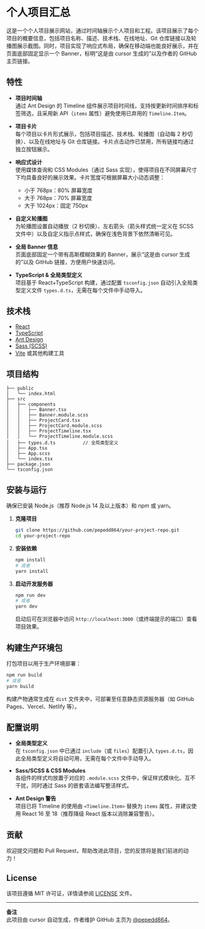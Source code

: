 # 个人项目汇总

这是一个个人项目展示网站，通过时间轴展示个人项目和工程。该项目展示了每个项目的概要信息，包括项目名称、描述、技术栈、在线地址、Git 仓库链接以及轮播图展示截图。同时，项目实现了响应式布局，确保在移动端也能良好展示，并在页面底部固定显示一个 Banner，标明“这是由 cursor 生成的”以及作者的 GitHub 主页链接。

## 特性

- **项目时间轴**  
  通过 Ant Design 的 Timeline 组件展示项目时间线，支持按更新时间排序和标签筛选，且采用新 API（`items` 属性）避免使用已弃用的 `Timeline.Item`。

- **项目卡片**  
  每个项目以卡片形式展示，包括项目描述、技术栈、轮播图（自动每 2 秒切换）、以及在线地址与 Git 仓库链接。卡片点击动作已禁用，所有链接均通过独立按钮展示。

- **响应式设计**  
  使用媒体查询和 CSS Modules（通过 Sass 实现），使得项目在不同屏幕尺寸下均具备良好的展示效果。卡片宽度可根据屏幕大小动态调整：

  - 小于 768px：80% 屏幕宽度
  - 大于 768px：70% 屏幕宽度
  - 大于 1024px：固定 750px

- **自定义轮播图**  
  为轮播图设置自动播放（2 秒切换）、左右箭头（箭头样式统一定义在 SCSS 文件中）以及自定义指示点样式，确保在浅色背景下依然清晰可见。

- **全局 Banner 信息**  
  页面底部固定一个带有高斯模糊效果的 Banner，展示“这是由 cursor 生成的”以及 GitHub 链接，方便用户快速访问。

- **TypeScript & 全局类型定义**  
  项目基于 React+TypeScript 构建，通过配置 `tsconfig.json` 自动引入全局类型定义文件 `types.d.ts`，无需在每个文件中手动导入。

## 技术栈

- [React](https://reactjs.org/)
- [TypeScript](https://www.typescriptlang.org/)
- [Ant Design](https://ant.design/)
- [Sass (SCSS)](https://sass-lang.com/)
- [Vite](https://vitejs.dev/) 或其他构建工具

## 项目结构

```
├── public
│   └── index.html
├── src
│   ├── components
│   │   ├── Banner.tsx
│   │   ├── Banner.module.scss
│   │   ├── ProjectCard.tsx
│   │   ├── ProjectCard.module.scss
│   │   ├── ProjectTimeline.tsx
│   │   └── ProjectTimeline.module.scss
│   ├── types.d.ts          // 全局类型定义
│   ├── App.tsx
│   ├── App.scss
│   └── index.tsx
├── package.json
└── tsconfig.json
```

## 安装与运行

确保已安装 Node.js（推荐 Node.js 14 及以上版本）和 npm 或 yarn。

1. **克隆项目**

   ```bash
   git clone https://github.com/pepedd864/your-project-repo.git
   cd your-project-repo
   ```

2. **安装依赖**

   ```bash
   npm install
   # 或者
   yarn install
   ```

3. **启动开发服务器**

   ```bash
   npm run dev
   # 或者
   yarn dev
   ```

   启动后可在浏览器中访问 `http://localhost:3000`（或终端提示的端口）查看项目效果。

## 构建生产环境包

打包项目以用于生产环境部署：

```bash
npm run build
# 或者
yarn build
```

构建产物通常生成在 `dist` 文件夹中，可部署至任意静态资源服务器（如 GitHub Pages、Vercel、Netlify 等）。

## 配置说明

- **全局类型定义**  
  在 `tsconfig.json` 中已通过 `include`（或 `files`）配置引入 `types.d.ts`，因此全局类型定义将自动可用，无需在每个文件中手动导入。

- **Sass/SCSS & CSS Modules**  
  各组件的样式均放置于对应的 `.module.scss` 文件中，保证样式模块化、互不干扰，同时通过 Sass 的嵌套语法编写整洁样式。

- **Ant Design 警告**  
  项目已将 Timeline 的使用由 `<Timeline.Item>` 替换为 `items` 属性，并建议使用 React 16 至 18（推荐降级 React 版本以消除兼容警告）。

## 贡献

欢迎提交问题和 Pull Request，帮助改进此项目，您的反馈将是我们前进的动力！

## License

该项目遵循 MIT 许可证，详情请参阅 [LICENSE](LICENSE) 文件。

---

**备注**  
此项目由 cursor 自动生成，作者维护 GitHub 主页为 [@pepedd864](https://github.com/pepedd864)。
